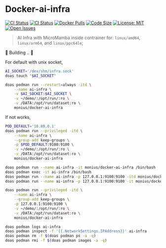# Docker-ai-infra

[![CI Status](https://github.com/AUTOM77/Docker-ai-infra/workflows/build/badge.svg)](https://github.com/AUTOM77/Docker-ai-infra/actions?query=workflow:build)
[![CI Status](https://github.com/AUTOM77/Docker-ai-infra/workflows/verify/badge.svg)](https://github.com/AUTOM77/Docker-ai-infra/actions?query=workflow:verify)
[![Docker Pulls](https://flat.badgen.net/docker/pulls/monius/docker-ai-infra)](https://hub.docker.com/r/monius/docker-ai-infra)
[![Code Size](https://img.shields.io/github/languages/code-size/AUTOM77/Docker-ai-infra)](https://github.com/AUTOM77/Docker-ai-infra)
[![License: MIT](https://img.shields.io/badge/License-MIT-blue.svg)](./LICENSE)
[![Open Issues](https://img.shields.io/github/issues/AUTOM77/Docker-ai-infra)](https://github.com/AUTOM77/Docker-ai-infra/issues)

> AI Infra with MicroMamba inside contrainer for: `linux/amd64`, `linux/arm64`, and `linux/ppc64le`;

🚧 Building .. 🚧

For default with unix socket,
```bash
AI_SOCKET='/dev/shm/infra.sock'
doas touch "$AI_SOCKET"

doas podman run --restart=always -itd \
    --name ai-infra \
    -v $AI_SOCKET:$AI_SOCKET \
    -v ~/demo/:/opt/run/:ro \
    -v /DATA:/opt/run/dataset:ro \
    monius/docker-ai-infra
```

If not works,
```bash
POD_DEFAULT='10.88.0.1'
doas podman run --privileged -itd \
    --name ai-infra \
    --group-add keep-groups \
    -p $POD_DEFAULT:9100:9100 \
    -v ~/demo/:/opt/run/:ro \
    -v /DATA:/opt/run/dataset:ro \
    monius/docker-ai-infra
```

```bash
doas podman run --name ai-infra -it monius/docker-ai-infra /bin/bash
doas podman exec -it ai-infra /bin/bash
doas podman run --name ai-infra -p 127.0.0.1:9100:9100 -itd monius/docker-ai-infra
doas podman run --name ai-infra -p 127.0.0.1:9100:9100 -it monius/docker-ai-infra /bin/bash

doas podman run --privileged -itd \
    --name ai-infra \
    --group-add keep-groups \
    -p 127.0.0.1:9100:9100 \
    -v ~/demo/:/opt/run/:ro \
    -v /DATA:/opt/run/dataset:ro \
    monius/docker-ai-infra

doas podman logs ai-infra
doas podman inspect -f '{{.NetworkSettings.IPAddress}}' ai-infra
doas podman rm -f $(doas podman ps -a -q)
doas podman rmi -f $(doas podman images -a -q)
```